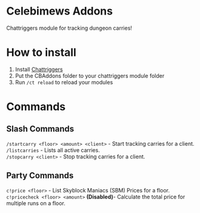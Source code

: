 # Celebimews Addons
Chattriggers module for tracking dungeon carries!
# How to install
1. Install [Chattriggers](https://chattriggers.com/)
2. Put the CBAddons folder to your chattriggers module folder
3. Run `/ct reload` to reload your modules
# Commands
## Slash Commands
`/startcarry <floor> <amount> <client>` - Start tracking carries for a client.<br>
`/listcarries` - Lists all active carries.<br>
`/stopcarry <client>` - Stop tracking carries for a client.<br>
## Party Commands
`c!price <floor>` - List Skyblock Maniacs (SBM) Prices for a floor.<br>
`c!pricecheck <floor> <amount>` **(Disabled)**- Calculate the total price for multiple runs on a floor.<br>

